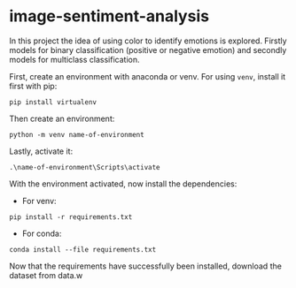 # image-sentiment-analysis

In this project the idea of using color to identify emotions is explored. Firstly models for binary classification (positive or negative emotion) and secondly models for multiclass classification. 

First, create an environment with anaconda or venv. For using ``venv``, install it first with pip:
```
pip install virtualenv
```

Then create an environment:
```
python -m venv name-of-environment
```

Lastly, activate it:

```
.\name-of-environment\Scripts\activate
```

With the environment activated, now install the dependencies:
- For venv:
```
pip install -r requirements.txt
```
- For conda:
```
conda install --file requirements.txt
```
Now that the requirements have successfully been installed, download the dataset from data.w